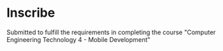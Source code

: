 # Inscribe
Submitted to fulfill the requirements in completing the course "Computer Engineering Technology 4 - Mobile Development" 
